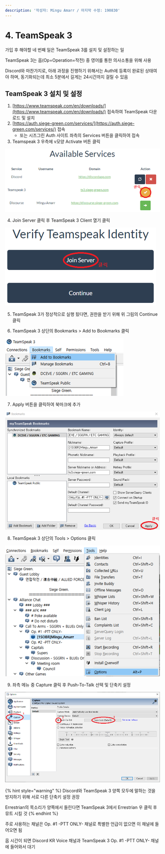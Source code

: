 ```yaml
---
description: '작성자: Mingu Amarr / 마지막 수정: 190830'
---
```


# 4. TeamSpeak 3

가입 후 해야할 네 번째 일은 TeamSpeak 3를 설치 및 설정하는 일

TeamSpeak 3는 옵\(Op=Operation=작전\) 중 영어를 통한 의사소통을 위해 사용

Discord와 마찬가지로, 아래 과정을 진행하기 위해서는 Auth에 등록이 완료된 상태여야 하며, 동기화되는데 최소 5분에서 길게는 24시간까지 걸릴 수 있음

## TeamSpeak 3 설치 및 설정

1. [https://www.teamspeak.com/en/downloads/](https://www.teamspeak.com/en/downloads/) 접속하여 TeamSpeak 다운로드 및 설치
2. [https://auth.siege-green.com/services/](https://auth.siege-green.com/services/) 접속
   * 또는 시즈그린 Auth 사이트 좌측의 Services 버튼을 클릭하여 접속
3. Teamspeak 3 우측에 v모양 Activate 버튼 클릭

![](../.gitbook/assets/image%20%2875%29.png)

   4. Join Server 클릭 후 TeamSpeak 3 Client 열기 클릭

![](../.gitbook/assets/image%20%2835%29.png)

   5. TeamSpeak 3가 정상적으로 실행 됬다면, 권한을 받기 위해 위 그림의 Continue 클릭

   6. TeamSpeak 3 상단의 Bookmarks &gt; Add to Bookmarks 클릭

![](../.gitbook/assets/image%20%2885%29.png)

   7. Apply 버튼을 클릭하여 북마크에 추가

![](../.gitbook/assets/image%20%289%29.png)

   8. TeamSpeak 3 상단의 Tools &gt; Options 클릭

![](../.gitbook/assets/image%20%28116%29.png)

   9. 좌측 메뉴 중 Capture 클릭 후 Push-To-Talk 선택 및 단축키 설정

![](../.gitbook/assets/image%20%2813%29.png)

{% hint style="warning" %}
Discord와 TeamSpeak 3 양쪽 모두에 말하는 것을 방지하기 위해 서로 다른 단축키 설정 권장

Errestrian의 목소리가 양쪽에서 들린다면 TeamSpeak 3에서 Errestrian 우 클릭 후 뮤트 시킬 것
{% endhint %}

주로 사용하는 채널은 Op. \#1 -PTT ONLY- 채널로 특별한 언급이 없으면 이 채널에 들어오면 됨

옵 시간이 되면 Discord KR Voice 채널과 TeamSpeak 3 Op. \#1 -PTT ONLY- 채널에 들어와서 대기

